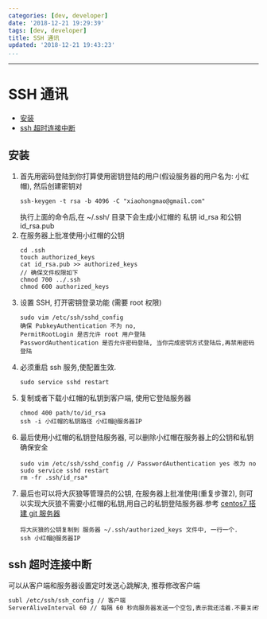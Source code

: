 ```yaml
---
categories: [dev, developer]
date: '2018-12-21 19:29:39'
tags: [dev, developer]
title: SSH 通讯
updated: '2018-12-21 19:43:23'
...
```

---
# SSH 通讯
<!-- MarkdownTOC -->

- [安装](#%E5%AE%89%E8%A3%85)
- [ssh 超时连接中断](#ssh-%E8%B6%85%E6%97%B6%E8%BF%9E%E6%8E%A5%E4%B8%AD%E6%96%AD)

<!-- /MarkdownTOC -->

<a id="%E5%AE%89%E8%A3%85"></a>
## 安装
1.  首先用密码登陆到你打算使用密钥登陆的用户(假设服务器的用户名为: 小红帽), 然后创建密钥对
    ```
    ssh-keygen -t rsa -b 4096 -C "xiaohongmao@gmail.com"
    ```
    执行上面的命令后,在 ~/.ssh/ 目录下会生成小红帽的 私钥 id_rsa 和公钥 id_rsa.pub
2.  在服务器上批准使用小红帽的公钥
    ```
    cd .ssh
    touch authorized_keys
    cat id_rsa.pub >> authorized_keys
    // 确保文件权限如下
    chmod 700 ../.ssh
    chmod 600 authorized_keys
    ```
3.  设置 SSH, 打开密钥登录功能 (需要 root 权限)
    ```
    sudo vim /etc/ssh/sshd_config
    确保 PubkeyAuthentication 不为 no,
    PermitRootLogin 是否允许 root 用户登陆
    PasswordAuthentication 是否允许密码登陆, 当你完成密钥方式登陆后,再禁用密码登陆
    ```
4.  必须重启 ssh 服务,使配置生效.
    ```
    sudo service sshd restart
    ```
5.  复制或者下载小红帽的私钥到客户端, 使用它登陆服务器
    ```
    chmod 400 path/to/id_rsa
    ssh -i 小红帽的私钥路径 小红帽@服务器IP
    ```
6.  最后使用小红帽的私钥登陆服务器, 可以删除小红帽在服务器上的公钥和私钥确保安全
    ```
    sudo vim /etc/ssh/sshd_config // PasswordAuthentication yes 改为 no
    sudo service sshd restart
    rm -fr .ssh/id_rsa*
    ```
7.  最后也可以将大灰狼等管理员的公钥, 在服务器上批准使用(重复步骤2), 则可以实现大灰狼不需要小红帽的私钥,用自己的私钥登陆服务器.参考 [centos7 搭建 git 服务器](#centos7-git)
    ```
    将大灰狼的公钥复制到 服务器 ~/.ssh/authorized_keys 文件中, 一行一个.
    ssh 小红帽@服务器IP
    ```
<a id="ssh-%E8%B6%85%E6%97%B6%E8%BF%9E%E6%8E%A5%E4%B8%AD%E6%96%AD"></a>
## ssh 超时连接中断
可以从客户端和服务器设置定时发送心跳解决, 推荐修改客户端
```bash
subl /etc/ssh/ssh_config // 客户端
ServerAliveInterval 60 // 每隔 60 秒向服务器发送一个空包,表示我还活着.不要关闭链接
```
